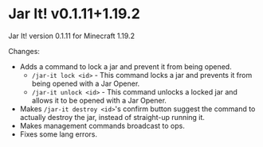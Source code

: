 # Jar It! v0.1.11+1.19.2

Jar It! version 0.1.11 for Minecraft 1.19.2

Changes:

* Adds a command to lock a jar and prevent it from being opened.
    * `/jar-it lock <id>` - This command locks a jar and prevents it from being opened with a Jar Opener.
    * `/jar-it unlock <id>` - This command unlocks a locked jar and allows it to be opened with a Jar Opener.
* Makes `/jar-it destroy <id>`'s confirm button suggest the command to actually destroy the jar, instead of straight-up
  running it.
* Makes management commands broadcast to ops.
* Fixes some lang errors.
